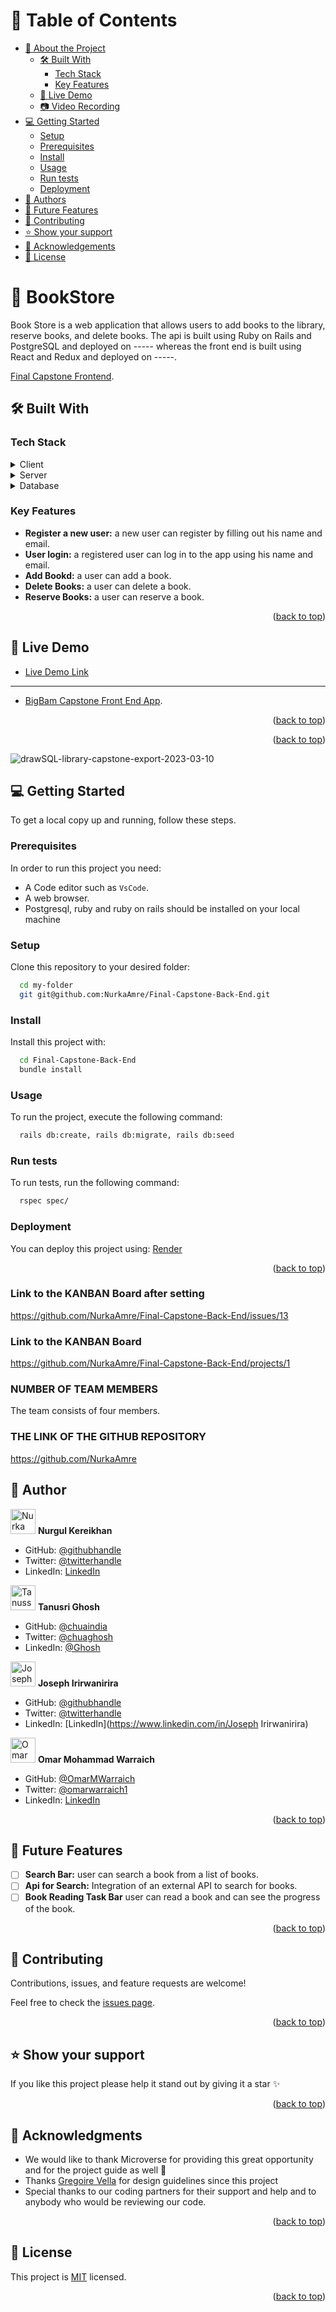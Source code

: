 <a name="readme-top"></a>

<!--
HOW TO USE:
This is an example of how you may give instructions on setting up your project locally.

Modify this file to match your project and remove sections that don't apply.

REQUIRED SECTIONS:
- Table of Contents
- About the Project
  - Built With
  - Live Demo
- Getting Started
- Authors
- Future Features
- Contributing
- Show your support
- Acknowledgements
- License

OPTIONAL SECTIONS:
- FAQ

After you're finished please remove all the comments and instructions!
-->

<!-- TABLE OF CONTENTS -->

# 📗 Table of Contents

- [📖 About the Project](#about-project)
  - [🛠 Built With](#built-with)
    - [Tech Stack](#tech-stack)
    - [Key Features](#key-features)
  - [🚀 Live Demo](#live-demo)
  - [📷 Video Recording](#video-record)
- [💻 Getting Started](#getting-started)
  - [Setup](#setup)
  - [Prerequisites](#prerequisites)
  - [Install](#install)
  - [Usage](#usage)
  - [Run tests](#run-tests)
  - [Deployment](#triangular_flag_on_post-deployment)
- [👥 Authors](#authors)
- [🔭 Future Features](#future-features)
- [🤝 Contributing](#contributing)
- [⭐️ Show your support](#support)
- [🙏 Acknowledgements](#acknowledgements)
- [📝 License](#license)

<!-- PROJECT DESCRIPTION -->

# 📖 BookStore <a name="about-project"></a>

Book Store is a web application that allows users to add books to the library, reserve books, and delete books. The api is built using Ruby on Rails and PostgreSQL and deployed on ----- whereas the front end is built using React and Redux and deployed on -----.

[Final Capstone Frontend](https://github.com/NurkaAmre/Final-Capstone-Front-end).

## 🛠 Built With <a name="built-with"></a>

### Tech Stack <a name="tech-stack"></a>

<details>
  <summary>Client</summary>
  <ul>
    <li>View Template Engine ".erb"</li>
  </ul>
</details>

<details>
  <summary>Server</summary>
  <ul>
    <li><a href="https://rubyonrails.org/">Ruby On Rails</a></li>
  </ul>
</details>

<details>
<summary>Database</summary>
  <ul>
    <li><a href="https://www.postgresql.org/">PostgreSQL</a></li>
  </ul>
</details>

<!-- Features -->

### Key Features <a name="key-features"></a>

- **Register a new user:** a new user can register by filling out his name and email.
- **User login:** a registered user can log in to the app using his name and email.
- **Add Bookd:** a user can add a book.
- **Delete Books:** a user can delete a book.
- **Reserve Books:** a user can reserve a book.

<p align="right">(<a href="#readme-top">back to top</a>)</p>

<!-- LIVE DEMO -->

## 🚀 Live Demo <a name="live-demo"></a>

- [Live Demo Link](https://frontend-libba.onrender.com)
***
- [BigBam Capstone Front End App](https://github.com/NurkaAmre/Final-Capstone-Front-end).

<p align="right">(<a href="#readme-top">back to top</a>)</p>

<p align="right">(<a href="#readme-top">back to top</a>)</p>

![drawSQL-library-capstone-export-2023-03-10](https://user-images.githubusercontent.com/107000157/224308338-ac5afe0a-e4d2-413d-aa17-bcd0b62a5372.png)

<!-- GETTING STARTED -->

## 💻 Getting Started <a name="getting-started"></a>

To get a local copy up and running, follow these steps.

### Prerequisites

In order to run this project you need:

- A Code editor such as `VsCode`.
- A web browser.
- Postgresql, ruby and ruby on rails should be installed on your local machine

### Setup

Clone this repository to your desired folder:

```sh
  cd my-folder
  git git@github.com:NurkaAmre/Final-Capstone-Back-End.git
```

### Install

Install this project with:

```sh
  cd Final-Capstone-Back-End
  bundle install
```

### Usage

To run the project, execute the following command:

```sh
  rails db:create, rails db:migrate, rails db:seed
```

### Run tests

To run tests, run the following command:

```sh
  rspec spec/
```

### Deployment <a name="triangular_flag_on_post-deployment"></a>

You can deploy this project using: [Render](https://render.com/)

<p align="right">(<a href="#readme-top">back to top</a>)</p>

### Link to the KANBAN Board after setting

https://github.com/NurkaAmre/Final-Capstone-Back-End/issues/13

### Link to the KANBAN Board

https://github.com/NurkaAmre/Final-Capstone-Back-End/projects/1

### NUMBER OF TEAM MEMBERS 

The team consists of four members.

### THE LINK OF THE GITHUB REPOSITORY

https://github.com/NurkaAmre

<!-- AUTHORS -->

## 👥 Author <a name="authors"></a>

<img src="https://ca.slack-edge.com/T47CT8XPG-U03REQGC0US-8675abab04f7-512" alt="Nurka" width="40" height="40" /> **Nurgul Kereikhan**

- GitHub: [@githubhandle](https://github.com/NurkaAmre)
- Twitter: [@twitterhandle](https://twitter.com/AmreNurgul)
- LinkedIn: [LinkedIn](https://www.linkedin.com/in/amre-nurgul/)

<img src="https://ca.slack-edge.com/T47CT8XPG-U03NTSNV4RK-49df5661aad0-512" alt="Tanussri" width="40" height="40" /> **Tanusri Ghosh**

- GitHub: [@chuaindia](https://github.com/chuaindia)
- Twitter: [@chuaghosh](https://twitter.com/chuaghosh25)
- LinkedIn: [@Ghosh](https://www.linkedin.com/in/tanusri-ghosh-2a56b814/)

<img src="https://avatars.githubusercontent.com/u/105460631?v=4" alt="Joseph" width="40" height="40" /> **Joseph Irirwanirira**

- GitHub: [@githubhandle](https://github.com/Irirwanirira)
- Twitter: [@twitterhandle](https://twitter.com/iri_joseph)
- LinkedIn: [LinkedIn](https://www.linkedin.com/in/Joseph Irirwanirira)

<img src="https://ca.slack-edge.com/T47CT8XPG-U03KHBLE332-7b0c9c134114-512" alt="Omar Mohammad Warraich" width="40" height="40" /> **Omar Mohammad Warraich**

- GitHub: [@OmarMWarraich](https://github.com/OmarMWarraich)
- Twitter: [@omarwarraich1](https://twitter.com/omarwarraich1)
- LinkedIn: [LinkedIn](https://linkedin.com/in/o-va)

<p align="right">(<a href="#readme-top">back to top</a>)</p>

<!-- FUTURE FEATURES -->

## 🔭 Future Features <a name="future-features"></a>

- [ ] **Search Bar:** user can search a book from a list of books.
- [ ] **Api for Search:** Integration of an external API to search for books.
- [ ] **Book Reading Task Bar** user can read a book and can see the progress of the book.

<p align="right">(<a href="#readme-top">back to top</a>)</p>

<!-- CONTRIBUTING -->

## 🤝 Contributing <a name="contributing"></a>

Contributions, issues, and feature requests are welcome!

Feel free to check the [issues page](../../issues/).

<p align="right">(<a href="#readme-top">back to top</a>)</p>

<!-- SUPPORT -->

## ⭐️ Show your support <a name="support"></a>

If you like this project please help it stand out by giving it a star ✨

<p align="right">(<a href="#readme-top">back to top</a>)</p>

## 🙏 Acknowledgments <a name="acknowledgements"></a>

- We would like to thank Microverse for providing this great opportunity and for the project guide as well 👏
- Thanks [Gregoire Vella](https://www.behance.net/gregoirevella) for design guidelines since this project
- Special thanks to our coding partners for their support and help and to anybody who would be reviewing our code.

<p align="right">(<a href="#readme-top">back to top</a>)</p>

<!-- LICENSE -->

## 📝 License <a name="license"></a>

This project is [MIT](./MIT.md) licensed.

<p align="right">(<a href="#readme-top">back to top</a>)</p>
